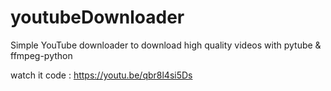 # youtubeDownloader
Simple YouTube downloader to download high quality videos with pytube &amp; ffmpeg-python

watch it code : https://youtu.be/qbr8l4si5Ds
